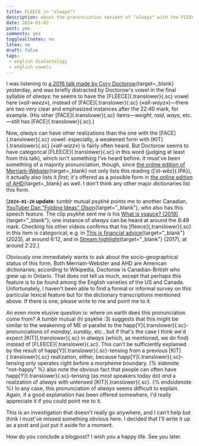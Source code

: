 ```yaml
---
title: FLEECE in "always"?
description: about the pronunciation variant of "always" with the FLEECE vowel in the second syllable
date: 2024-01-02
post: yes
comments: yes
toggleallnotes: no
latex: no
draft: false
tags: 
 - english dialectology
 - english vowels
---
```


I was listening to [a 2016 talk made by Cory Doctorow](https://boingboing.net/2016/06/24/how-to-protect-the-future-web.html){target=_blank} yesterday, and was briefly distracted by Doctorow's vowel in the final syllable of *always*: he seems to have the [FLEECE]{.translower}{.sc} vowel here (*«all-weez»*), instead of [FACE]{.translower}{.sc} (*«all-wayz»*)—there are two very clear and emphasized instances after the 22:40 mark, for example. (His other [FACE]{.translower}{.sc} items—*weight*, *raid*, *ways*, etc.—still has [FACE]{.translower}{.sc}.) 

Now, *always* can have other realizations than the one with the [FACE]{.translower}{.sc} vowel: especially, a weakened form with [KIT]{.translower}{.sc} (*«all-wizz»*) is fairly often heard. But Doctorow seems to have categorical [FLEECE]{.translower}{.sc} in this word (judging at least from this talk), which isn't something I've heard before. It must've been something of a majority pronunciation, though, since [the online edition of Merriam-Webster](https://www.merriam-webster.com/dictionary/always){target=_blank} not only lists this reading ([ˈȯl-wēz]{.IPA}), it actually also lists it *first*; it's offered as a possible form in [the online edition of AHD](https://www.ahdictionary.com/word/search.html?q=always){target=_blank} as well. I don't think any other major dictionaries list this form.

\[**`2024-01-26` update**: tumblr mutual psykhé points me to another Canadian, [YouTuber Dan "Folding Ideas" Olson](https://www.youtube.com/@FoldingIdeas){target="_blank"}, who also has this speech feature. The clip psykhé sent me is his [What is vsauce? (2019)](https://www.youtube.com/watch?v=fKmkI0xzvHc&t=529s){target="_blank"}; one instance of *always* can be heard at around the 8:49 mark. Checking his other videos confirms that his [fleece]{,translower}{.sc} in this item is categorical; e.g. in [This is financial advice](https://www.youtube.com/watch?v=5pYeoZaoWrA&t=372s){target="_blank"} (2023), at around 6:12, and in [Stream highlight](https://www.youtube.com/watch?v=i9RbIqAuGYI&t=142s){target="_blank"} (2017), at around 2:22.\]

Obviously one immediately wants to ask about the socio-geographical status of this form. Both Merriam-Webster and AHD are American dictionaries; according to Wikipedia, Doctorow is Canadian-British who grew up in Ontario. That does not tell us much, except that perhaps this feature is to be found among the English varieties of the US and Canada. Unfortunately, I haven't been able to find a formal or informal survey on this particular lexical feature but for the dictionary transcriptions mentioned above. If there is one, please write to me and point me to it.

An even more elusive question is: where on earth does this pronunciation come from? A tumblr mutual (hi psykhé :3) suggests that this might be similar to the weakening of ME *ai* parallel to the happ[Y]{.translower}{.sc}-pronunciations of *monday*, *sunday*, etc., but if that's the case I think we'd expect [KIT]{.translower}{.sc} in *always* (which, as mentioned, we do find) instead of [FLEECE]{.translower}{.sc}. This can't be sufficiently explained by the result of happ[Y]{.translower}{.sc}-tensing from a previous [KIT]{.translower}{.sc} realization, either, because happ[Y]{.translower}{.sc}-tensing only operates right before a morpheme boundary. {% sidenote "not-happy" %} also note the obvious fact that people can often have happ[Y]{.translower}{.sc}-tensing (as most speakers today do) *and* a realization of *always* with untensed [KIT]{.translower}{.sc}. {% endsidenote %} In any case, this pronunciation of *always* seems difficult to explain. Again, if a good explanation has been offered somewhere, I'd really appreciate it if you could point me to it. 

This is an investigation that doesn't really go anywhere, and I can't help but think I must've missed something obvious here. I decided that I'll write it up as a post and just put it aside for a moment. 

How do you conclude a blogpost? I wish you a happy life. See you later.

